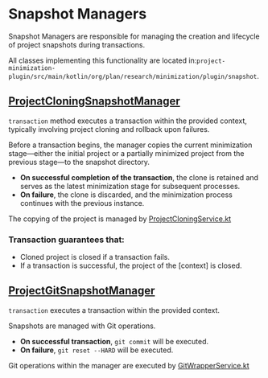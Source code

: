 # Snapshot Managers

Snapshot Managers are responsible for managing the creation and lifecycle of project snapshots during transactions.

All classes implementing this functionality are located in:`project-minimization-plugin/src/main/kotlin/org/plan/research/minimization/plugin/snapshot`.

## [ProjectCloningSnapshotManager](../project-minimization-plugin/src/main/kotlin/org/plan/research/minimization/plugin/snapshot/ProjectCloningSnapshotManager.kt)

`transaction` method executes a transaction within the provided context, typically involving project cloning and rollback upon failures.

Before a transaction begins, the manager copies the current minimization stage—either the initial project or a partially minimized project from the previous stage—to the snapshot directory.

- **On successful completion of the transaction**, the clone is retained and serves as the latest minimization stage for subsequent processes.
- **On failure**, the clone is discarded, and the minimization process continues with the previous instance.

The copying of the project is managed by
[ProjectCloningService.kt](../project-minimization-plugin/src/main/kotlin/org/plan/research/minimization/plugin/services/ProjectCloningService.kt)

### Transaction guarantees that:
- Cloned project is closed if a transaction fails.
- If a transaction is successful, the project of the [context] is closed.

## [ProjectGitSnapshotManager](../project-minimization-plugin/src/main/kotlin/org/plan/research/minimization/plugin/snapshot/ProjectGitSnapshotManager.kt)

`transaction` executes a transaction within the provided context. 

Snapshots are managed with Git operations.

- **On successful transaction**, `git commit` will be executed.
- **On failure**, `git reset --HARD` will be executed.

Git operations within the manager are executed by 
[GitWrapperService.kt](../project-minimization-plugin/src/main/kotlin/org/plan/research/minimization/plugin/services/GitWrapperService.kt)